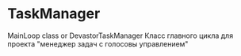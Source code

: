 # TaskManager
MainLoop class or DevastorTaskManager
Класс главного цикла для проекта "менеджер задач с голосовы управлением"
